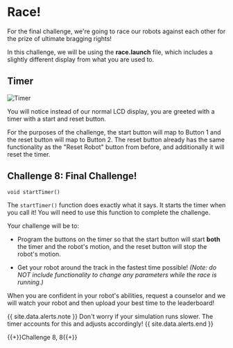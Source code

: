 # Race!
For the final challenge, we're going to race our robots against each other for the prize of ultimate bragging rights!

In this challenge, we will be using the **race.launch** file, which includes a slightly different display from what you are used to.

## Timer

![Timer](images/timer.png)

You will notice instead of our normal LCD display, you are greeted with a timer with a start and reset button.

For the purposes of the challenge, the start button will map to Button 1 and the reset button will map to Button 2. The reset button already has the same functionality as the "Reset Robot" button from before, and additionally it will reset the timer.

## Challenge 8: Final Challenge!

```
void startTimer()
```

The ```startTimer()``` function does exactly what it says. It starts the timer when you call it! You will need to use this function to complete the challenge.

Your challenge will be to:
- Program the buttons on the timer so that the start button will start **both** the timer and the robot's motion, and the reset button will stop the robot's motion.

- Get your robot around the track in the fastest time possible! *(Note: do NOT include functionality to change any parameters while the race is running.)*

When you are confident in your robot's abilities, request a counselor and we will watch your robot and then upload your best time to the leaderboard!

{{ site.data.alerts.note }}
Don't worry if your simulation runs slower. The timer accounts for this and adjusts accordingly!
{{ site.data.alerts.end }}

{{+}}Challenge 8, 8{{+}}



